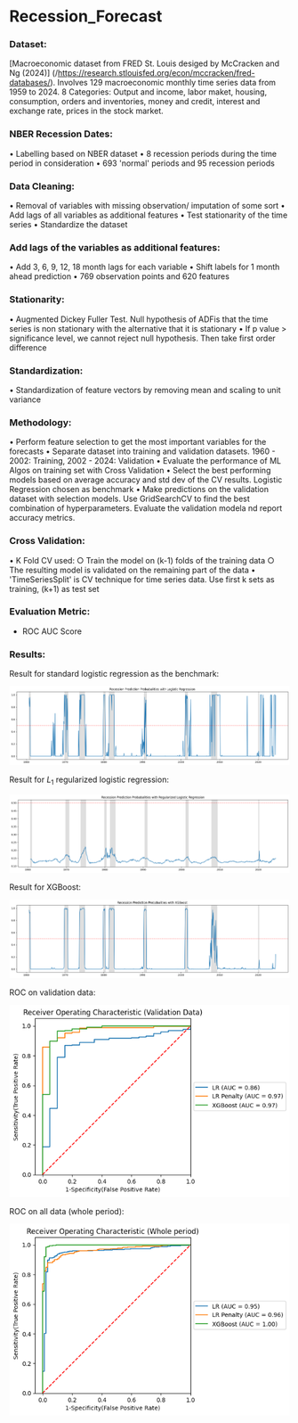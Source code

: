 # Recession_Forecast

### Dataset: 
[Macroeconomic dataset from FRED St. Louis desiged by McCracken and Ng (2024)] (/https://research.stlouisfed.org/econ/mccracken/fred-databases/).
Involves 129 macroeconomic monthly time series data from 1959 to 2024.
8 Categories: Output and income, labor maket, housing, consumption, orders and inventories, money and credit, interest and exchange rate, prices in the stock market.

### NBER Recession Dates:
• Labelling based on NBER dataset
• 8 recession periods during the time period in consideration
• 693 'normal' periods and 95 recession periods

### Data Cleaning:
• Removal of variables with missing observation/ imputation of some sort
• Add lags of all variables as additional features
• Test stationarity of the time series
• Standardize the dataset

### Add lags of the variables as additional features:
• Add 3, 6, 9, 12, 18 month lags for each variable
• Shift labels for 1 month ahead prediction
• 769 observation points and 620 features

### Stationarity:
• Augmented Dickey Fuller Test. Null hypothesis of ADFis that the time series is non stationary with the alternative that it is stationary
• If p value > significance level, we cannot reject null hypothesis. Then take first order difference

### Standardization:
• Standardization of feature vectors by removing mean and scaling to unit variance


### Methodology:
• Perform feature selection to get the most important variables for the forecasts
• Separate dataset into training and validation datasets. 1960 - 2002: Training, 2002 - 2024: Validation
• Evaluate the performance of ML Algos on training set with Cross Validation
• Select the best performing models based on average accuracy and std dev of the CV results. Logistic Regression chosen as benchmark
• Make predictions on the validation dataset with selection models. Use GridSearchCV to find the best combination of hyperparameters. Evaluate the validation modela nd report accuracy metrics.

### Cross Validation:
• K Fold CV used:
	○ Train the model on (k-1) folds of the training data
	○ The resulting model is validated on the remaining part of the data
• 'TimeSeriesSplit' is CV technique for time series data. Use first k sets as training, (k+1) as test set

### Evaluation Metric: 
* ROC AUC Score

### Results: 

Result for standard logistic regression as the benchmark:

<img src='/assets/lr.png' >

Result for $L_1$ regularized logistic regression: 

<img src='/assets/lr_regularization.png' >

Result for XGBoost: 

<img src='/assets/xgboost.png'>


ROC on validation data: 

<img src='/assets/ROC1.png'>


ROC on all data (whole period): 

<img src='/assets/ROC2.png'>